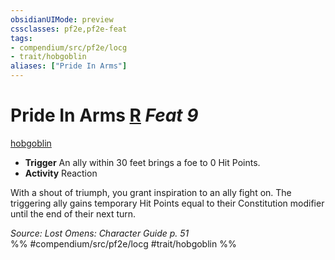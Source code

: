 ```yaml
---
obsidianUIMode: preview
cssclasses: pf2e,pf2e-feat
tags:
- compendium/src/pf2e/locg
- trait/hobgoblin
aliases: ["Pride In Arms"]
---
```

# Pride In Arms  [R](rules/core-rulebook/chapter-9-playing-the-game.md#Actions "Reaction") *Feat 9*  
[hobgoblin](rules/traits/hobgoblin-locg.md "Hobgoblin Ancestry & Heritage Trait")  

- **Trigger** An ally within 30 feet brings a foe to 0 Hit Points.
- **Activity** Reaction

With a shout of triumph, you grant inspiration to an ally fight on. The triggering ally gains temporary Hit Points equal to their Constitution modifier until the end of their next turn.

*Source: Lost Omens: Character Guide p. 51*  
%% #compendium/src/pf2e/locg #trait/hobgoblin %%